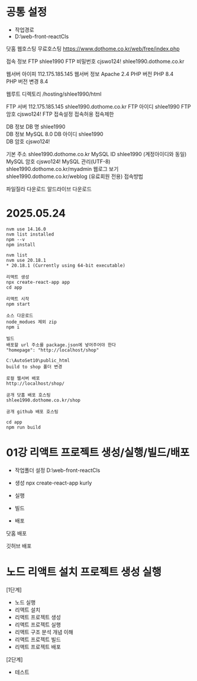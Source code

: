 # 공통 설정
- 작업경로
- D:\web-front-reactCls

닷홈
웹호스팅
무료호스팅
https://www.dothome.co.kr/web/free/index.php

접속 정보
FTP shlee1990
FTP 비밀번호 cjswo124!
shlee1990.dothome.co.kr

웹서버 아이피 112.175.185.145
웹서버 정보 Apache 2.4 
PHP 버전	PHP 8.4	  
PHP 버전 변경 8.4

웹루트 디렉토리	/hosting/shlee1990/html

FTP 서버 112.175.185.145
	shlee1990.dothome.co.kr
FTP 아이디 shlee1990
FTP 암호	cjswo124!
FTP 접속설정	접속허용 접속제한   

DB 정보
DB 명	shlee1990	  
DB 정보	MySQL 8.0
DB 아이디	shlee1990	  
DB 암호	cjswo124!
	
기본 주소	shlee1990.dothome.co.kr
MySQL ID	shlee1990 (계정아이디와 동일)
MySQL 암호	cjswo124!
MySQL 관리(UTF-8)	shlee1990.dothome.co.kr/myadmin
웹로그 보기	shlee1990.dothome.co.kr/weblog (유료회원 전용)
접속방법

파일질라 다운로드
알드라이브 다운로드

# 2025.05.24
```
nvm use 14.16.0
nvm list installed
npm --v
npm install

nvm list
nvm use 20.18.1
* 20.18.1 (Currently using 64-bit executable)

리액트 생성
npx create-react-app app
cd app

리액트 시작
npm start

소스 다운로드
node_modues 제외 zip
npm i

빌드
배포할 url 주소를 package.json에 넣어주어야 한다
"homepage": "http://localhost/shop"

C:\AutoSet10\public_html
build to shop 폴더 변경

로컬 웹서버 배포
http://localhost/shop/

공개 닷홈 배포 호스팅
shlee1990.dothome.co.kr/shop

공개 github 배포 호스팅

cd app
npm run build
```

# 01강 리액트 프로젝트 생성/실행/빌드/배포
- 작업폴더 설정
D:\web-front-reactCls

- 생성
npx create-react-app kurly

- 실행
- 빌드
- 배포

닷홈 배포

깃허브 배포

# 노드 리액트 설치 프로젝트 생성 실행
[1단계]
- 노드 실행
- 리액트 설치
- 리액트 프로젝트 생성
- 리액트 프로젝트 실행
- 리액트 구조 분석 개념 이해
- 리액트 프로젝트 빌드
- 리액트 프로젝트 배포


[2단계]
- 테스트
